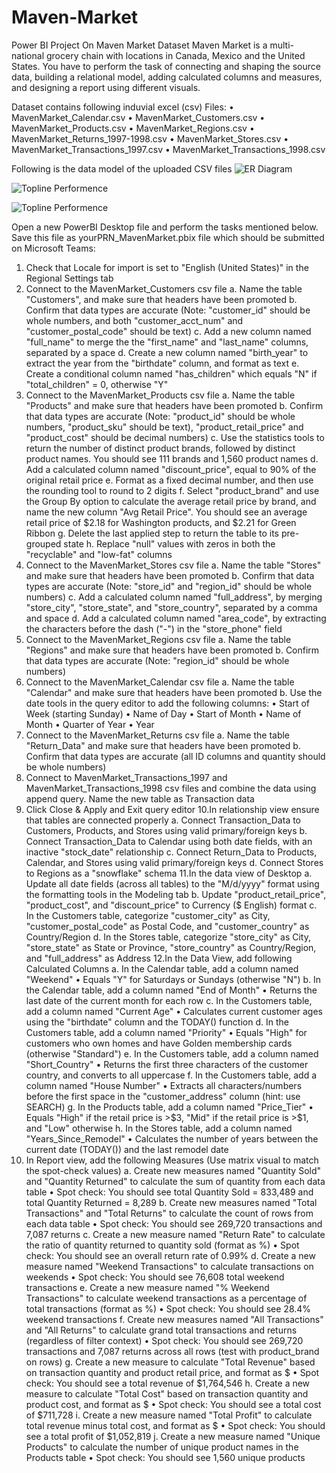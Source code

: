 # Maven-Market
Power BI Project On Maven Market Dataset
Maven Market is a multi-national grocery chain with locations in Canada, Mexico and the United States. You have to perform the task of connecting and shaping the source data, building a relational model, adding calculated columns and measures, and designing a report using different visuals.

Dataset contains following induvial excel (csv) Files:
•	MavenMarket_Calendar.csv
•	MavenMarket_Customers.csv
•	MavenMarket_Products.csv
•	MavenMarket_Regions.csv
•	MavenMarket_Returns_1997-1998.csv
•	MavenMarket_Stores.csv
•	MavenMarket_Transactions_1997.csv
•	MavenMarket_Transactions_1998.csv

Following is the data model of the uploaded CSV files 
![ER Diagram](https://user-images.githubusercontent.com/112102301/223804392-e1f0de5a-76f4-480b-a576-a939ba654cb5.jpg)

![Topline Performence](https://user-images.githubusercontent.com/112102301/223807640-94bdd951-0a2c-42ef-87f0-e96dd60ea9cb.jpg)

![Topline Performence](https://user-images.githubusercontent.com/112102301/223808512-1552181e-1f56-47b6-813f-f07163634152.jpg)


Open a new PowerBI Desktop file and perform the tasks mentioned below. Save this file as yourPRN_MavenMarket.pbix file which should be submitted on Microsoft Teams: 
1. Check that Locale for import is set to "English (United States)" in the Regional Settings tab 
2. Connect to the MavenMarket_Customers csv file 
a. Name the table "Customers", and make sure that headers have been promoted
b. Confirm that data types are accurate (Note: "customer_id" should be whole numbers, and both "customer_acct_num" and "customer_postal_code" should be text) 
c. Add a new column named "full_name" to merge the the "first_name" and "last_name" columns, separated by a space 
d. Create a new column named "birth_year" to extract the year from the "birthdate" column, and format as text 
e. Create a conditional column named "has_children" which equals "N" if "total_children" = 0, otherwise "Y" 
3. Connect to the MavenMarket_Products csv file 
a. Name the table "Products" and make sure that headers have been promoted
b. Confirm that data types are accurate (Note: "product_id" should be whole numbers, "product_sku" should be text), "product_retail_price" and "product_cost" should be decimal numbers) 
c. Use the statistics tools to return the number of distinct product brands, followed by distinct product names. You should see 111 brands and 1,560 product names 
d. Add a calculated column named "discount_price", equal to 90% of the original retail price 
e. Format as a fixed decimal number, and then use the rounding tool to round to 2 digits 
f. Select "product_brand" and use the Group By option to calculate the average retail price by brand, and name the new column "Avg Retail Price". You should see an average retail price of $2.18 for Washington products, and $2.21 for Green Ribbon 
g. Delete the last applied step to return the table to its pre-grouped state h. Replace "null" values with zeros in both the "recyclable" and "low-fat" columns
4. Connect to the MavenMarket_Stores csv file 
a. Name the table "Stores" and make sure that headers have been promoted 
b. Confirm that data types are accurate (Note: "store_id" and "region_id" should be whole numbers) 
c. Add a calculated column named "full_address", by merging "store_city", "store_state", and "store_country", separated by a comma and space 
d. Add a calculated column named "area_code", by extracting the characters before the dash ("-") in the "store_phone" field 
5. Connect to the MavenMarket_Regions csv file 
a. Name the table "Regions" and make sure that headers have been promoted 
b. Confirm that data types are accurate (Note: "region_id" should be whole numbers) 
6. Connect to the MavenMarket_Calendar csv file 
a. Name the table "Calendar" and make sure that headers have been promoted 
b. Use the date tools in the query editor to add the following columns: 
• Start of Week (starting Sunday) 
• Name of Day 
• Start of Month 
• Name of Month 
• Quarter of Year 
• Year 
7. Connect to the MavenMarket_Returns csv file 
a. Name the table "Return_Data" and make sure that headers have been promoted
b. Confirm that data types are accurate (all ID columns and quantity should be whole numbers) 
8. Connect to MavenMarket_Transactions_1997 and MavenMarket_Transactions_1998 csv files and combine the data using append query. Name the new table as Transaction data 
9. Click Close & Apply and Exit query editor 
10.In relationship view ensure that tables are connected properly 
a. Connect Transaction_Data to Customers, Products, and Stores using valid primary/foreign keys 
b. Connect Transaction_Data to Calendar using both date fields, with an inactive "stock_date" relationship 
c. Connect Return_Data to Products, Calendar, and Stores using valid primary/foreign keys 
d. Connect Stores to Regions as a "snowflake" schema 
11.In the data view of Desktop 
a. Update all date fields (across all tables) to the "M/d/yyyy" format using the formatting tools in the Modeling tab 
b. Update "product_retail_price", "product_cost", and "discount_price" to Currency ($ English) format 
c. In the Customers table, categorize "customer_city" as City, "customer_postal_code" as Postal Code, and "customer_country" as Country/Region 
d. In the Stores table, categorize "store_city" as City, "store_state" as State or Province, "store_country" as Country/Region, and "full_address" as Address 
12.In the Data View, add following Calculated Columns 
a. In the Calendar table, add a column named "Weekend" • Equals "Y" for Saturdays or Sundays (otherwise "N") 
b. In the Calendar table, add a column named "End of Month" • Returns the last date of the current month for each row 
c. In the Customers table, add a column named "Current Age" • Calculates current customer ages using the "birthdate" column and the TODAY() function 
d. In the Customers table, add a column named "Priority" • Equals "High" for customers who own homes and have Golden membership cards (otherwise "Standard") 
e. In the Customers table, add a column named "Short_Country" • Returns the first three characters of the customer country, and converts to all uppercase 
f. In the Customers table, add a column named "House Number" • Extracts all characters/numbers before the first space in the "customer_address" column (hint: use SEARCH)
g. In the Products table, add a column named "Price_Tier" • Equals "High" if the retail price is >$3, "Mid" if the retail price is >$1, and "Low" otherwise 
h. In the Stores table, add a column named "Years_Since_Remodel" • Calculates the number of years between the current date (TODAY()) and the last remodel date 
13. In Report view, add the following Measures (Use matrix visual to match the spot-check values) 
a. Create new measures named "Quantity Sold" and "Quantity Returned" to calculate the sum of quantity from each data table • Spot check: You should see total Quantity Sold = 833,489 and total Quantity Returned = 8,289 
b. Create new measures named "Total Transactions" and "Total Returns" to calculate the count of rows from each data table • Spot check: You should see 269,720 transactions and 7,087 returns 
c. Create a new measure named "Return Rate" to calculate the ratio of quantity returned to quantity sold (format as %) • Spot check: You should see an overall return rate of 0.99% 
d. Create a new measure named "Weekend Transactions" to calculate transactions on weekends • Spot check: You should see 76,608 total weekend transactions 
e. Create a new measure named "% Weekend Transactions" to calculate weekend transactions as a percentage of total transactions (format as %) • Spot check: You should see 28.4% weekend transactions
f. Create new measures named "All Transactions" and "All Returns" to calculate grand total transactions and returns (regardless of filter context) • Spot check: You should see 269,720 transactions and 7,087 returns across all rows (test with product_brand on rows) 
g. Create a new measure to calculate "Total Revenue" based on transaction quantity and product retail price, and format as $ • Spot check: You should see a total revenue of $1,764,546 
h. Create a new measure to calculate "Total Cost" based on transaction quantity and product cost, and format as $ • Spot check: You should see a total cost of $711,728 
i. Create a new measure named "Total Profit" to calculate total revenue minus total cost, and format as $ • Spot check: You should see a total profit of $1,052,819
j. Create a new measure named "Unique Products" to calculate the number of unique product names in the Products table • Spot check: You should see 1,560 unique products
